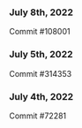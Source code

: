 ### July 8th, 2022

Commit #108001

### July 5th, 2022

Commit #314353


### July 4th, 2022

Commit #72281
